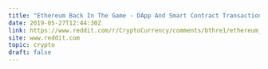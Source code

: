 ```yaml
---
title: "Ethereum Back In The Game - DApp And Smart Contract Transaction Rise"
date: 2019-05-27T12:44:30Z
link: https://www.reddit.com/r/CryptoCurrency/comments/bthre1/ethereum_back_in_the_game_dapp_and_smart_contract/?utm_medium=RSS&utm_source=hune
site: www.reddit.com
topic: crypto
draft: false
---
```

